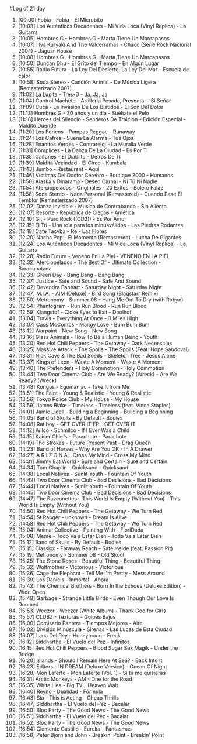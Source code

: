 #Log of 21 day

1. [00:00] Fobia - Fobia - El Microbito
1. [10:03] Los Auténticos Decadentes - Mi Vida Loca (Vinyl Replica) - La Guitarra
1. [10:05] Hombres G - Hombres G - Marta Tiene Un Marcapasos
1. [10:07] Illya Kuryaki And The Valderramas - Chaco (Serie Rock Nacional 2004) - Jaguar House
1. [10:08] Hombres G - Hombres G - Marta Tiene Un Marcapasos
1. [10:50] Duncan Dhu - El Grito del Tiempo - En Algún Lugar
1. [10:55] Radio Futura - La Ley Del Desierto, La Ley Del Mar - Escuela de calor
1. [10:58] Soda Stereo - Canción Animal - De Música Ligera (Remasterizado 2007)
1. [11:02] La Lupita - Tres-D - Ja, Ja, Ja
1. [11:04] Control Machete - Artilleria Pesada, Presenta: - Si Señor
1. [11:09] Cuca - La Invasion De Los Blatidos - El Son Del Dolor
1. [11:13] Hombres G - 30 años y un día - Suéltate el Pelo
1. [11:16] Héroes del Silencio - Senderos De Traición - Edición Especial - Maldito Duende
1. [11:20] Los Pericos - Pampas Reggae - Runaway
1. [11:24] Los Cafres - Suena La Alarma - Tus Ojos
1. [11:28] Enanitos Verdes - Contrareloj - La Muralla Verde
1. [11:31] Cómplices - La Danza De La Ciudad - Es Por Ti
1. [11:35] Caifanes - El Diablito - Detrás De Ti
1. [11:39] Maldita Vecindad - El Circo - Kumbala
1. [11:43] Jumbo - Restaurant - Aquí
1. [11:46] Víctimas Del Doctor Cerebro - Boutique 2000 - Humanos
1. [11:50] Alaska y Dinarama - Deseo Carnal - Ni Tú Ni Nadie
1. [11:54] Aterciopelados - Originales - 20 Exitos - Bolero Falaz
1. [11:58] Soda Stereo - Nada Personal (Remastered) - Cuando Pase El Temblor (Remasterizado 2007)
1. [12:02] Danza Invisible - Musica de Contrabando - Sin Aliento
1. [12:07] Resorte - República de Ciegos - América
1. [12:10] Git - Puro Rock ((CD2)) - Es Por Amor
1. [12:15] El Tri - Una rola para los minusválidos - Las Piedras Rodantes
1. [12:18] Café Tacvba - Re - Las Flores
1. [12:20] Nacha Pop - El Momento (Remastered) - Lucha De Gigantes
1. [12:24] Los Auténticos Decadentes - Mi Vida Loca (Vinyl Replica) - La Guitarra
1. [12:28] Radio Futura - Veneno En La Piel - VENENO EN LA PIEL
1. [12:32] Aterciopelados - The Best Of - Ultimate Collection - Baracunatana
1. [12:33] Green Day - Bang Bang - Bang Bang
1. [12:37] Justice - Safe and Sound - Safe And Sound
1. [12:42] Devendra Banhart - Saturday Night - Saturday Night
1. [12:47] M.I.A. - AIM (Deluxe) - Bird Song (Blaqstarr Remix)
1. [12:50] Metronomy - Summer 08 - Hang Me Out To Dry (with Robyn)
1. [12:54] Phantogram - Run Run Blood - Run Run Blood
1. [12:59] Klangstof - Close Eyes to Exit - Doolhof
1. [13:04] Travis - Everything At Once - 3 Miles High
1. [13:07] Cass McCombs - Mangy Love - Bum Bum Bum
1. [13:12] Warpaint - New Song - New Song
1. [13:16] Glass Animals - How To Be a Human Being - Youth
1. [13:20] Red Hot Chili Peppers - The Getaway - Dark Necessities
1. [13:25] Massive Attack - The Spoils - The Spoils (Feat. Hope Sandoval)
1. [13:31] Nick Cave & The Bad Seeds - Skeleton Tree - Jesus Alone
1. [13:37] Kings of Leon - Waste A Moment - Waste A Moment
1. [13:40] The Pretenders - Holy Commotion - Holy Commotion
1. [13:44] Two Door Cinema Club - Are We Ready? (Wreck) - Are We Ready? (Wreck)
1. [13:48] Kongos - Egomaniac - Take It from Me
1. [13:51] The Faint - Young & Realistic - Young & Realistic
1. [13:56] Tokyo Police Club - My House - My House
1. [13:59] James Blake - Timeless - Timeless (feat. Vince Staples)
1. [14:01] Jamie Lidell - Building a Beginning - Building a Beginning
1. [14:05] Band of Skulls - By Default - Bodies
1. [14:08] Rat boy - GET OVER IT EP - GET OVER IT
1. [14:12] Wilco - Schmilco - If I Ever Was a Child
1. [14:15] Kaiser Chiefs - Parachute - Parachute
1. [14:19] The Strokes - Future Present Past - Drag Queen
1. [14:23] Band of Horses - Why Are You OK - In A Drawer
1. [14:27] A R I Z O N A - Cross My Mind - Cross My Mind
1. [14:31] Jimmy Eat World - Sure and Certain - Sure and Certain
1. [14:34] Tom Chaplin - Quicksand - Quicksand
1. [14:38] Local Natives - Sunlit Youth - Fountain Of Youth
1. [14:42] Two Door Cinema Club - Bad Decisions - Bad Decisions
1. [14:44] Local Natives - Sunlit Youth - Fountain Of Youth
1. [14:45] Two Door Cinema Club - Bad Decisions - Bad Decisions
1. [14:47] The Raveonettes - This World Is Empty (Without You) - This World Is Empty (Without You)
1. [14:50] Red Hot Chili Peppers - The Getaway - We Turn Red
1. [14:54] St Ranger - unknown - Dream Is Alive
1. [14:58] Red Hot Chili Peppers - The Getaway - We Turn Red
1. [15:04] Animal Collective - Painting With - FloriDada
1. [15:08] Meme - Todo Va a Estar Bien - Todo Va a Estar Bien
1. [15:12] Band of Skulls - By Default - Bodies
1. [15:15] Classixx - Faraway Reach - Safe Inside (feat. Passion Pit)
1. [15:19] Metronomy - Summer 08 - Old Skool
1. [15:25] The Stone Roses - Beautiful Thing - Beautiful Thing
1. [15:32] Wolfmother - Victorious - Victorious
1. [15:36] Cage the Elephant - Tell Me I'm Pretty - Mess Around
1. [15:39] Los Daniels - Inmortal - Ahora
1. [15:42] The Chemical Brothers - Born In the Echoes (Deluxe Edition) - Wide Open
1. [15:48] Garbage - Strange Little Birds - Even Though Our Love Is Doomed
1. [15:53] Weezer - Weezer (White Album) - Thank God for Girls
1. [15:57] CLUBZ - Texturas - Golpes Bajos
1. [16:00] Comisario Pantera - Tiempos Mejores - Aire
1. [16:02] División Minúscula - Sirenas - Las Luces de Esta Ciudad
1. [16:07] Lana Del Rey - Honeymoon - Freak
1. [16:12] Siddhartha - El Vuelo del Pez - Infinitos
1. [16:15] Red Hot Chili Peppers - Blood Sugar Sex Magik - Under the Bridge
1. [16:20] Islands - Should I Remain Here At Sea? - Back Into It
1. [16:23] Editors - IN DREAM (Deluxe Version) - Ocean Of Night
1. [16:28] Mon Laferte - Mon Laferte (Vol. 1) - Si tú me quisieras
1. [16:31] Arctic Monkeys - AM - One for the Road
1. [16:35] White Lies - Big TV - Heaven Wait
1. [16:40] Reyno - Dualidad - Fórmula
1. [16:43] Sia - This is Acting - Cheap Thrills
1. [16:47] Siddhartha - El Vuelo del Pez - Bacalar
1. [16:50] Bloc Party - The Good News - The Good News
1. [16:51] Siddhartha - El Vuelo del Pez - Bacalar
1. [16:52] Bloc Party - The Good News - The Good News
1. [16:54] Clemente Castillo - Eureka - Fantasmas
1. [16:58] Peter Bjorn and John - Breakin' Point - Breakin' Point
